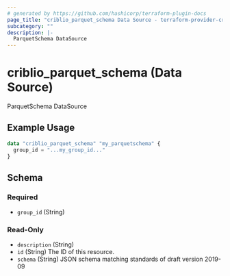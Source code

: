 ```yaml
---
# generated by https://github.com/hashicorp/terraform-plugin-docs
page_title: "criblio_parquet_schema Data Source - terraform-provider-criblio"
subcategory: ""
description: |-
  ParquetSchema DataSource
---
```


# criblio_parquet_schema (Data Source)

ParquetSchema DataSource

## Example Usage

```terraform
data "criblio_parquet_schema" "my_parquetschema" {
  group_id = "...my_group_id..."
}
```

<!-- schema generated by tfplugindocs -->
## Schema

### Required

- `group_id` (String)

### Read-Only

- `description` (String)
- `id` (String) The ID of this resource.
- `schema` (String) JSON schema matching standards of draft version 2019-09
